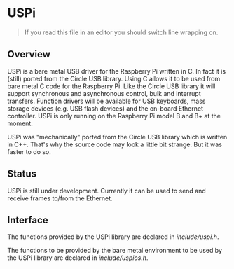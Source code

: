 USPi
====

> If you read this file in an editor you should switch line wrapping on.

Overview
--------

USPi is a bare metal USB driver for the Raspberry Pi written in C. In fact it is (still) ported from the Circle USB library. Using C allows it to be used from bare metal C code for the Raspberry Pi. Like the Circle USB library it will support synchronous and asynchronous control, bulk and interrupt transfers. Function drivers will be available for USB keyboards, mass storage devices (e.g. USB flash devices) and the on-board Ethernet controller. USPi is only running on the Raspberry Pi model B and B+ at the moment.

USPi was "mechanically" ported from the Circle USB library which is written in C++. That's why the source code may look a little bit strange. But it was faster to do so.

Status
------

USPi is still under development. Currently it can be used to send and receive frames to/from the Ethernet.

Interface
---------

The functions provided by the USPi library are declared in *include/uspi.h*.

The functions to be provided by the bare metal environment to be used by the USPi library are declared in *include/uspios.h*.
